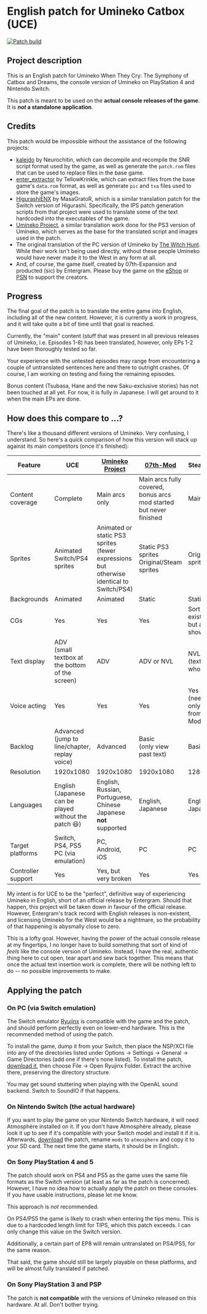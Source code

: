 # English patch for Umineko Catbox (UCE)

[![Patch build](https://github.com/ooa113y/umineko-catbox-english/actions/workflows/main.yml/badge.svg)](https://github.com/ooa113y/umineko-catbox-english/actions/workflows/main.yml)

## Project description
This is an English patch for Umineko When They Cry: The Symphony of Catbox and Dreams, the console version
of Umineko on PlayStation 4 and Nintendo Switch.

This patch is meant to be used on the **actual console releases of the game**. It is ***not* a standalone application**.

## Credits

This patch would be impossible without the assistance of the following projects:

- [kaleido](https://gitlab.com/Neurochitin/kaleido/-/tree/saku/) by Neurochitin, which can decompile and recompile the SNR script format used by the game, as well as generate the `patch.rom` files that can be used to replace files in the base game.
- [enter_extractor](https://github.com/07th-mod/enter_extractor) by TellowKrinkle, which can extract files from the base game's `data.rom` format, as well as generate `pic` and `txa` files used to store the game's images.
- [HigurashiENX](https://github.com/masagrator/HigurashiENX) by MasaGratoR, which is a similar translation patch for the Switch version of Higurashi. Specifically, the IPS patch generation scripts from that project were used to translate some of the text hardcoded into the executables of the game.
- [Umineko Project](https://umineko-project.org), a similar translation work done for the PS3 version of Umineko, which serves as the base for the translated script and images used in the patch.
- The original translation of the PC version of Umineko by [The Witch Hunt](https://witch-hunt.com). While their work isn't being used directly, without these people Umineko would have never made it to the West in any form at all.
- And, of course, the game itself, created by 07th-Expansion and producted (sic) by Entergram. Please buy the game on the [eShop](https://store-jp.nintendo.com/list/software/70010000012343.html) or [PSN](https://store.playstation.com/ja-jp/product/JP0741-CUSA16973_00-UMINEKOSAKUZZZZZ) to support the creators.

## Progress
The final goal of the patch is to translate the entire game into English, including all of the new content.
However, it is currently a work in progress, and it will take quite a bit of time until that goal is reached.

Currently, the "main" content (stuff that was present in all previous releases of Umineko,
i.e. Episodes 1-8) has been translated, however, only EPs 1-2 have been thoroughly tested so far.

Your experience with the untested episodes may range from encountering a couple of untranslated sentences here and there to outright crashes. Of course, I am working on testing and fixing the remaining episodes.

Bonus content (Tsubasa, Hane and the new Saku-exclusive stories) has not been touched at all yet. For now, it is fully in Japanese. I will get around to it when the main EPs are done.

## How does this compare to ...?

There's like a thousand different versions of Umineko. Very confusing, I understand. So here's a quick comparison of how this version will stack up against its main competitors (once it's finished):

|Feature|UCE|[Umineko Project](https://umineko-project.org)|[07th-Mod](https://07th-mod.com)|Steam release
|-|-|-|-|-|
|Content coverage|Complete|Main arcs only|Main arcs fully covered,<br>bonus arcs mod started but never finished|Main arcs only
|Sprites|Animated Switch/PS4 sprites|Animated *or* static PS3 sprites<br>(fewer expressions but otherwise identical to Switch/PS4)|Static PS3 sprites<br>Original/Steam sprites|Original/Steam sprites
|Backgrounds|Animated|Animated|Static|Static|
|CGs|Yes|Yes|Yes|Sort of (they exist in files but are never shown...)
|Text display|ADV<br>(small textbox at the bottom of the screen)|ADV|ADV or NVL|NVL<br>(text covers whole screen)
|Voice acting|Yes|Yes|Yes|Yes<br>(need "voice-only" patch from 07th-Mod)
|Backlog|Advanced<br>(jump to line/chapter, replay voice)|Advanced|Basic<br>(only view past text)|Basic
|Resolution|1920x1080|1920x1080|1920x1080|1280x960
|Languages|English<br>(Japanese can be played without the patch 😆)|English, Russian, Portuguese, Chinese<br>Japanese **not** supported|English, Japanese|English, Japanese
|Target platforms|Switch, PS4, PS5<br>PC (via emulation)|PC, Android, iOS|PC|PC
|Controller support|Yes|Yes, but very broken|Yes|Yes

My intent is for UCE to be the "perfect", definitive way of experiencing Umineko in English, short of an official release by Entergram. Should that happen, this project will be taken down in favour of the official release. However, Entergram's track record with English releases is non-existent, and licensing Umineko for the West would be a nightmare, so the probability of that happening is abysmally close to zero.

This is a lofty goal. However, having the power of the actual console release at my fingertips, I no longer have to build something that sort of kind of *feels* like the console version of Umineko. Instead, I have the real, authentic thing here to cut open, tear apart and sew back together. This means that once the actual text insertion work is complete, there will be nothing left to do -- no possible improvements to make.


## Applying the patch

### On PC (via Switch emulation)

The Switch emulator [Ryujinx](https://ryujinx.org/) is compatible with the game and the patch, and should perform perfectly even on lower-end hardware.
This is the recommended method of using the patch.

To install the game, dump it from your Switch, then place the NSP/XCI file into any of the directories listed under Options -> Settings -> General -> Game Directories (add one if there's none listed). To install the patch, [download it](../../releases/latest/download/patch.zip),
then choose File -> Open Ryujinx Folder. Extract the archive there, preserving the directory structure.

You may get sound stuttering when playing with the OpenAL sound backend. Switch to SoundIO if that happens.

### On Nintendo Switch (the actual hardware)

If you want to play the game on your Nintendo Switch hardware, it will need Atmosphère installed on it. If you don't have Atmosphère already, please look it up to see if
it's compatible with your Switch model and install it if it is.
Afterwards, [download](../../releases/latest/download/patch.zip) the patch, rename `mods` to `atmosphere` and copy it to your SD card.
The next time the game starts, it should be in English.

### On Sony PlayStation 4 and 5

The patch should work on PS4 and PS5 as the game uses the same file formats as the Switch version (at least as far as the patch is concerned).
However, I have no idea how to actually apply the patch on these consoles. If you have usable instructions, please let me know.

This approach is *not* recommended.

On PS4/PS5 the game is likely to crash when entering the tips menu.
This is due to a hardcoded length limit for TIPS, which this patch exceeds.
I can only change this value on the Switch version.

Additionally, a certain part of EP8 will remain untranslated on PS4/PS5, for the same reason.

That said, the game should still be largely playable on these platforms, and will be almost fully translated if patched.


### On Sony PlayStation 3 and PSP

The patch is **not compatible** with the versions of Umineko released on this hardware. At all. Don't bother trying.

